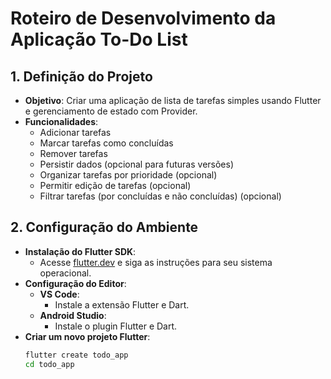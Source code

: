 # Roteiro de Desenvolvimento da Aplicação To-Do List

## 1. Definição do Projeto
- **Objetivo**: Criar uma aplicação de lista de tarefas simples usando Flutter e gerenciamento de estado com Provider.
- **Funcionalidades**:
  - Adicionar tarefas
  - Marcar tarefas como concluídas
  - Remover tarefas
  - Persistir dados (opcional para futuras versões)
  - Organizar tarefas por prioridade (opcional)
  - Permitir edição de tarefas (opcional)
  - Filtrar tarefas (por concluídas e não concluídas) (opcional)

## 2. Configuração do Ambiente
- **Instalação do Flutter SDK**:
  - Acesse [flutter.dev](https://flutter.dev/docs/get-started/install) e siga as instruções para seu sistema operacional.
- **Configuração do Editor**:
  - **VS Code**:
    - Instale a extensão Flutter e Dart.
  - **Android Studio**:
    - Instale o plugin Flutter e Dart.
- **Criar um novo projeto Flutter**:
  ```bash
  flutter create todo_app
  cd todo_app
